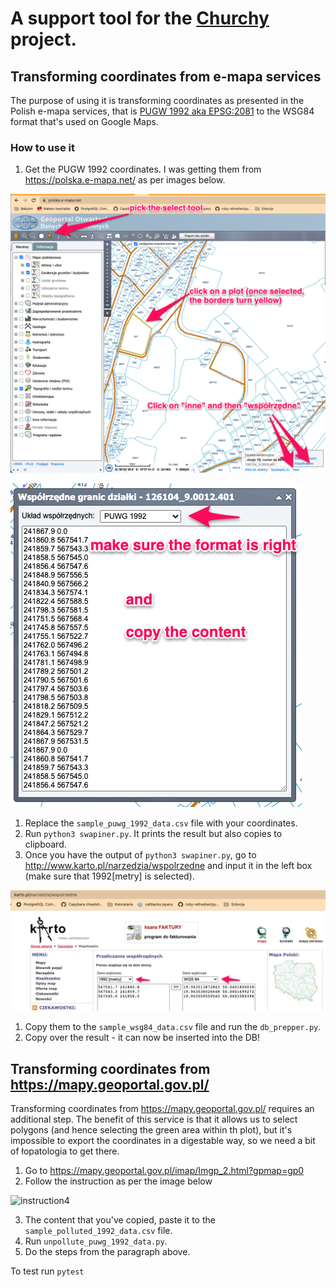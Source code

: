 # A support tool for the [Churchy](https://github.com/Kotauror/churchy) project.


## Transforming coordinates from e-mapa services

The purpose of using it is transforming coordinates as presented in the Polish e-mapa services, that is [PUGW 1992 aka EPSG:2081](https://gis-support.pl/baza-wiedzy-2/podstawy-gis/uklady-wspolrzednych-w-praktyce/) to the WSG84 format that's used on Google Maps.

### How to use it

1. Get the PUGW 1992 coordinates. I was getting them from https://polska.e-mapa.net/ as per images below.


![instruction1](https://github.com/Kotauror/puwg_1992_preparer/blob/main/images/instruction1.png)


![instruction2](https://github.com/Kotauror/puwg_1992_preparer/blob/main/images/instruction2.png)

1. Replace the `sample_puwg_1992_data.csv` file with your coordinates.
2. Run `python3 swapiner.py`. It prints the result but also copies to clipboard.  
3. Once you have the output of `python3 swapiner.py`, go to http://www.karto.pl/narzedzia/wspolrzedne and input it in the left box (make sure that 1992[metry] is selected).

![instruction3](https://github.com/Kotauror/puwg_1992_preparer/blob/main/images/instruction3.png)

1. Copy them to the `sample_wsg84_data.csv` file and run the `db_prepper.py`. 
2. Copy over the result - it can now be inserted into the DB!


## Transforming coordinates from https://mapy.geoportal.gov.pl/

Transforming coordinates from https://mapy.geoportal.gov.pl/ requires an additional step. The benefit of this service is that it allows us to select polygons (and hence selecting the green area within th plot), but it's impossible to export the coordinates in a digestable way, so we need a bit of łopatologia to get there. 

1. Go to https://mapy.geoportal.gov.pl/imap/Imgp_2.html?gpmap=gp0
2. Follow the instruction as per the image below

![instruction4](https://github.com/Kotauror/puwg_1992_preparer/blob/main/images/instruction4.png)


3. The content that you've copied, paste it to the `sample_polluted_1992_data.csv` file. 
4. Run `unpollute_puwg_1992_data.py`.
5. Do the steps from the paragraph above. 


To test run `pytest` 